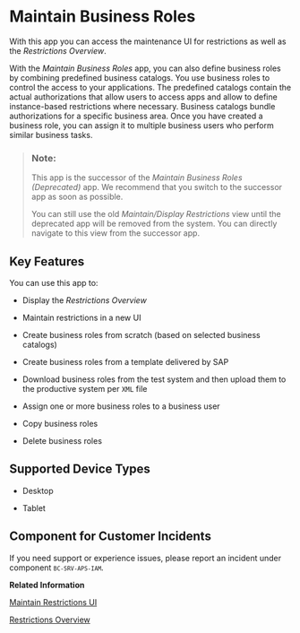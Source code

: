 <!-- loio365b0d6fe67d4cecbfe11cc8344264cc -->

# Maintain Business Roles



With this app you can access the maintenance UI for restrictions as well as the *Restrictions Overview*.

With the *Maintain Business Roles* app, you can also define business roles by combining predefined business catalogs. You use business roles to control the access to your applications. The predefined catalogs contain the actual authorizations that allow users to access apps and allow to define instance-based restrictions where necessary. Business catalogs bundle authorizations for a specific business area. Once you have created a business role, you can assign it to multiple business users who perform similar business tasks.

> ### Note:  
> This app is the successor of the *Maintain Business Roles \(Deprecated\)* app. We recommend that you switch to the successor app as soon as possible.
> 
> You can still use the old *Maintain/Display Restrictions* view until the deprecated app will be removed from the system. You can directly navigate to this view from the successor app.



## Key Features

You can use this app to:



-   Display the *Restrictions Overview*

-   Maintain restrictions in a new UI

-   Create business roles from scratch \(based on selected business catalogs\)

-   Create business roles from a template delivered by SAP

-   Download business roles from the test system and then upload them to the productive system per `XML` file

-   Assign one or more business roles to a business user

-   Copy business roles

-   Delete business roles




<a name="loio365b0d6fe67d4cecbfe11cc8344264cc__supported_devices"/>

## Supported Device Types

-   Desktop

-   Tablet




<a name="loio365b0d6fe67d4cecbfe11cc8344264cc__customer_component"/>

## Component for Customer Incidents

If you need support or experience issues, please report an incident under component <code><code>BC-SRV-APS-IAM</code></code>.

**Related Information**  


[Maintain Restrictions UI](maintain-restrictions-ui-28f133f.md "")

[Restrictions Overview](restrictions-overview-0d2fb05.md "")

